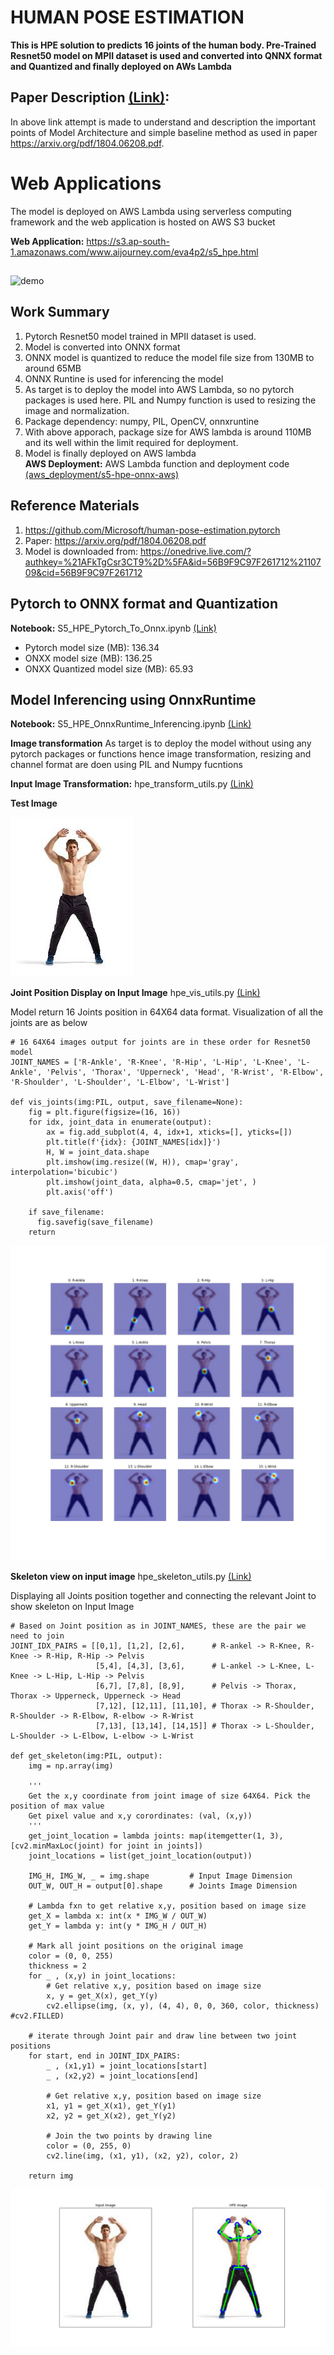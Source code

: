 # HUMAN POSE ESTIMATION

**This is HPE solution to predicts 16 joints of the human body. Pre-Trained Resnet50 model on MPII dataset is used and converted into QNNX format and Quantized and finally deployed on AWs Lambda**

## Paper Description [(Link)](paper_description): 
In above link attempt is made to understand and description the important points of Model Architecture and simple baseline method as used in paper https://arxiv.org/pdf/1804.06208.pdf.

# Web Applications

The model is deployed on AWS Lambda using serverless computing framework and the web application is hosted on AWS S3 bucket

**Web Application:** https://s3.ap-south-1.amazonaws.com/www.aijourney.com/eva4p2/s5_hpe.html

##

![demo](doc_images/s5_demo_hpe.gif)

##

## Work Summary

1. Pytorch Resnet50 model trained in MPII dataset is used.
2. Model is converted into ONNX format
3. ONNX model is quantized to reduce the model file size from 130MB to around 65MB
4. ONNX Runtine is used for inferencing the model
5. As target is to deploy the model into AWS Lambda, so no pytorch packages is used here. PIL and Numpy function is used to resizing the image and normalization.
6. Package dependency: numpy, PIL, OpenCV, onnxruntine
7. With above apporach, package size for AWS lambda is around 110MB and its well within the limit required for deployment.
9. Model is finally deployed on AWS lambda  
   **AWS Deployment:** AWS Lambda function and deployment code [(aws_deployment/s5-hpe-onnx-aws)](aws_deployment/s5-hpe-onnx-aws)


## Reference Materials
1. https://github.com/Microsoft/human-pose-estimation.pytorch
2. Paper: https://arxiv.org/pdf/1804.06208.pdf
3. Model is downloaded from: https://onedrive.live.com/?authkey=%21AFkTgCsr3CT9%2D%5FA&id=56B9F9C97F261712%2110709&cid=56B9F9C97F261712

## Pytorch to ONNX format and Quantization
 
**Notebook:** S5_HPE_Pytorch_To_Onnx.ipynb [(Link)](notebooks/S5_HPE_Pytorch_To_Onnx.ipynb)

- Pytorch model size (MB): 136.34
- ONXX model size (MB): 136.25
- ONXX Quantized model size (MB): 65.93

## Model Inferencing using OnnxRuntime
 
**Notebook:** S5_HPE_OnnxRuntime_Inferencing.ipynb [(Link)](notebooks/S5_HPE_OnnxRuntime_Inferencing.ipynb)

**Image transformation**
As target is to deploy the model without using any pytorch packages or functions hence image transformation, resizing and channel format are doen using PIL and Numpy fucntions

**Input Image Transformation:** hpe_transform_utils.py [(Link)](notebooks/utils/hpe_transform_utils.py)

**Test Image**

![result](doc_images/test_image.jpg)

**Joint Position Display on Input Image** hpe_vis_utils.py [(Link)](notebooks/utils/hpe_vis_utils.py)

Model return 16 Joints position in 64X64 data format. Visualization of all the joints are as below

```
# 16 64X64 images output for joints are in these order for Resnet50 model
JOINT_NAMES = ['R-Ankle', 'R-Knee', 'R-Hip', 'L-Hip', 'L-Knee', 'L-Ankle', 'Pelvis', 'Thorax', 'Upperneck', 'Head', 'R-Wrist', 'R-Elbow', 'R-Shoulder', 'L-Shoulder', 'L-Elbow', 'L-Wrist']

def vis_joints(img:PIL, output, save_filename=None):
    fig = plt.figure(figsize=(16, 16))
    for idx, joint_data in enumerate(output):
        ax = fig.add_subplot(4, 4, idx+1, xticks=[], yticks=[])
        plt.title(f'{idx}: {JOINT_NAMES[idx]}')
        H, W = joint_data.shape
        plt.imshow(img.resize((W, H)), cmap='gray', interpolation='bicubic')
        plt.imshow(joint_data, alpha=0.5, cmap='jet', )
        plt.axis('off')
    
    if save_filename:
      fig.savefig(save_filename)
    return
```

![result](doc_images/joint_onnx.jpg)

**Skeleton view on input image** hpe_skeleton_utils.py [(Link)](notebooks/utils/hpe_skeleton_utils.py)

Displaying all Joints position together and connecting the relevant Joint to show skeleton on Input Image

```
# Based on Joint position as in JOINT_NAMES, these are the pair we need to join
JOINT_IDX_PAIRS = [[0,1], [1,2], [2,6],      # R-ankel -> R-Knee, R-Knee -> R-Hip, R-Hip -> Pelvis
                   [5,4], [4,3], [3,6],      # L-ankel -> L-Knee, L-Knee -> L-Hip, L-Hip -> Pelvis
                   [6,7], [7,8], [8,9],      # Pelvis -> Thorax, Thorax -> Upperneck, Upperneck -> Head
                   [7,12], [12,11], [11,10], # Thorax -> R-Shoulder, R-Shoulder -> R-Elbow, R-elbow -> R-Wrist
                   [7,13], [13,14], [14,15]] # Thorax -> L-Shoulder, L-Shoulder -> L-Elbow, L-elbow -> L-Wrist
				   
def get_skeleton(img:PIL, output):
    img = np.array(img)

    '''
    Get the x,y coordinate from joint image of size 64X64. Pick the position of max value
    Get pixel value and x,y corordinates: (val, (x,y))
    '''
    get_joint_location = lambda joints: map(itemgetter(1, 3), [cv2.minMaxLoc(joint) for joint in joints])
    joint_locations = list(get_joint_location(output))
        
    IMG_H, IMG_W, _ = img.shape         # Input Image Dimension
    OUT_W, OUT_H = output[0].shape      # Joints Image Dimension

    # Lambda fxn to get relative x,y, position based on image size
    get_X = lambda x: int(x * IMG_W / OUT_W)
    get_Y = lambda y: int(y * IMG_H / OUT_H)

    # Mark all joint positions on the original image
    color = (0, 0, 255)
    thickness = 2
    for _ , (x,y) in joint_locations:
        # Get relative x,y, position based on image size
        x, y = get_X(x), get_Y(y)
        cv2.ellipse(img, (x, y), (4, 4), 0, 0, 360, color, thickness) #cv2.FILLED)

    # iterate through Joint pair and draw line between two joint positions
    for start, end in JOINT_IDX_PAIRS:
        _ , (x1,y1) = joint_locations[start]
        _ , (x2,y2) = joint_locations[end]

        # Get relative x,y, position based on image size
        x1, y1 = get_X(x1), get_Y(y1)
        x2, y2 = get_X(x2), get_Y(y2)

        # Join the two points by drawing line
        color = (0, 255, 0)        
        cv2.line(img, (x1, y1), (x2, y2), color, 2)
            
    return img
```
![result](doc_images/skeleton_onnx.jpg)





